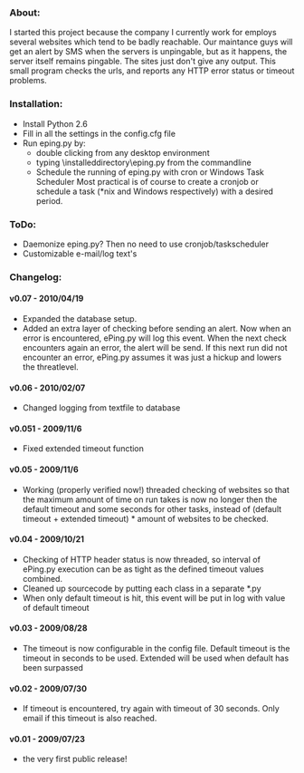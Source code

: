 ### About:

I started this project because the company I currently work for employs 
several websites which tend to be badly reachable. Our maintance guys will
get an alert by SMS when the servers is unpingable, but as it happens, the
server itself remains pingable. The sites just don't give any output.
This small program checks the urls, and reports any HTTP error status or timeout
problems.


### Installation:

- Install Python 2.6
- Fill in all the settings in the config.cfg file
- Run eping.py by:
    - double clicking from any desktop environment
    - typing \installeddirectory\eping.py from the commandline
    - Schedule the running of eping.py with cron or Windows Task Scheduler
  Most practical is of course to create a cronjob or schedule a task 
  (*nix and Windows respectively) with a desired period.
  
### ToDo:
- Daemonize eping.py? Then no need to use cronjob/taskscheduler
- Customizable e-mail/log text's

### Changelog:
#### v0.07 - 2010/04/19
- Expanded the database setup. 
- Added an extra layer of checking before sending an alert. Now when an error is
encountered, ePing.py will log this event. When the next check encounters again
an error, the alert will be send. If this next run did not encounter an error,
ePing.py assumes it was just a hickup and lowers the threatlevel.

#### v0.06 - 2010/02/07
- Changed logging from textfile to database 

#### v0.051 - 2009/11/6
- Fixed extended timeout function

#### v0.05 - 2009/11/6
- Working (properly verified now!) threaded checking of websites so that the
maximum amount of time on run takes is now no longer then the default timeout
and some seconds for other tasks, instead of (default
timeout + extended timeout) * amount of websites to be checked.

#### v0.04 - 2009/10/21
- Checking of HTTP header status is now threaded, so interval of ePing.py
execution can be as tight as the defined timeout values combined.
- Cleaned up sourcecode by putting each class in a separate *.py
- When only default timeout is hit, this event will be put in log with value 
of default timeout

#### v0.03 - 2009/08/28
- The timeout is now configurable in the config file. Default timeout is the 
timeout in seconds to be used. Extended will be used when default has been 
surpassed

#### v0.02 - 2009/07/30
- If timeout is encountered, try again with timeout of 30 seconds. Only email
if this timeout is also reached.

#### v0.01 - 2009/07/23 
- the very first public release!
